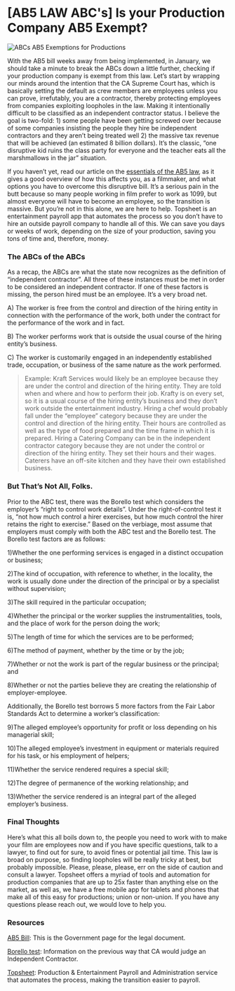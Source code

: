 # [AB5 LAW ABC's] Is your Production Company AB5 Exempt?


![ABCs AB5 Exemptions for Productions](https://user-images.githubusercontent.com/33143626/70483094-54507200-1a9c-11ea-9968-896d4c4bc672.png "AB5 ABC's and Exmeptions for Production")

With the AB5 bill weeks away from being implemented, in January, we should take a minute to break the ABCs down a little further, checking if your production company is exempt from this law.  Let’s start by wrapping our minds around the intention that the CA Supreme Court has, which is basically setting the default as crew members are employees unless you can prove, irrefutably, you are a contractor, thereby protecting employees from companies exploiting loopholes in the law. Making it  intentionally difficult to be classified as an independent contractor status. I believe the goal is two-fold: 1) some people have been getting screwed over because of some companies insisting the people they hire be independent contractors and they aren’t being treated well 2) the massive tax revenue that will be achieved (an estimated 8 billion dollars). It’s the classic, “one disruptive kid ruins the class party for everyone and the teacher eats all the marshmallows in the jar” situation. 

If you haven’t yet, read our article on the [essentials of the AB5 law](https://topsheet.io/blog/everything-productions-need-to-know-ab5-law), as it gives a good overview of how this affects you, as a filmmaker, and what options you have to overcome this disruptive bill. It’s a serious pain in the butt because so many people working in film prefer to work as 1099, but almost everyone will have to become an employee, so the transition is massive. But you’re not in this alone, we are here to help. Topsheet is an entertainment payroll app that automates the process so you don’t have to hire an outside payroll company to handle all of this. We can save you days or weeks of work, depending on the size of your production, saving you tons of time and, therefore, money.

### The ABCs of the ABCs

As a recap, the ABCs are what the state now recognizes as the definition of “independent contractor”. All three of these instances must be met in order to be considered an independent contractor. If one of these factors is missing, the person hired must be an employee. It’s a very broad net.

A) The worker is free from the control and direction of the hiring entity in connection with the performance of the work, both under the contract for the performance of the work and in fact.

B) The worker performs work that is outside the usual course of the hiring entity’s business.

C) The worker is customarily engaged in an independently established trade, occupation, or business of the same nature as the work performed.
> Example: Kraft Services would likely be an employee because they are under the control and direction of the hiring entity. They are told when and where and how to perform their job. Krafty is on every set, so it is a usual course of the hiring entity’s business and they don’t work outside the entertainment industry.
	Hiring a chef would probably fall under the “employee” category because they are under the control and direction of the hiring entity. Their hours are controlled as well as the type of food prepared and the time frame in which it is prepared.
	Hiring a Catering Company can be in the independent contractor category because they are not under the control or direction of the hiring entity. They set their hours and their wages. Caterers have an off-site kitchen and they have their own established business.

### But That’s Not All, Folks.

Prior to the ABC test, there was the Borello test which considers the employer’s “right to control work details”. Under the right-of-control test it is, “not how much control a hirer exercises, but how much control the hirer retains the right to exercise.” Based on the verbiage, most assume that employers must comply with both the ABC test and the Borello test. The Borello test factors are as follows:

1)Whether the one performing services is engaged in a distinct occupation or business;

2)The kind of occupation, with reference to whether, in the locality, the work is usually done under the direction of the principal or by a specialist without supervision;

3)The skill required in the particular occupation;

4)Whether the principal or the worker supplies the instrumentalities, tools, and the place of work for the person doing the work;

5)The length of time for which the services are to be performed;

6)The method of payment, whether by the time or by the job;

7)Whether or not the work is part of the regular business or the principal; and

8)Whether or not the parties believe they are creating the relationship of employer-employee.

Additionally, the Borello test borrows 5 more factors from the Fair Labor Standards Act to determine a worker’s classification:

9)The alleged employee’s opportunity for profit or loss depending on his managerial skill;

10)The alleged employee’s investment in equipment or materials required for his task, or his employment of helpers;

11)Whether the service rendered requires a special skill;

12)The degree of permanence of the working relationship; and

13)Whether the service rendered is an integral part of the alleged employer’s business.

### Final Thoughts

Here’s what this all boils down to, the people you need to work with to make your film are employees now and if you have specific questions, talk to a lawyer, to find out for sure, to avoid fines or potential jail time. This law is broad on purpose, so finding loopholes will be really tricky at best, but probably impossible. Please, please, please, err on the side of caution and consult a lawyer. Topsheet offers a myriad of tools and automation for production companies that are up to 25x faster than anything else on the market, as well as, we have a free mobile app for tablets and phones that make all of this easy for productions; union or non-union. If you have any questions please reach out, we would love to help you.

### Resources

[AB5 Bill](https://leginfo.legislature.ca.gov/faces/billTextClient.xhtml?bill_id=201920200AB5): This is the Government page for the legal document.

[Borello test](https://www.dir.ca.gov/dlse/faq_independentcontractor.htm): Information on the previous way that CA would judge an Independent Contractor.

[Topsheet](https://topsheet.io): Production & Entertainment Payroll and Administration service that automates the process, making the transition easier to payroll.
